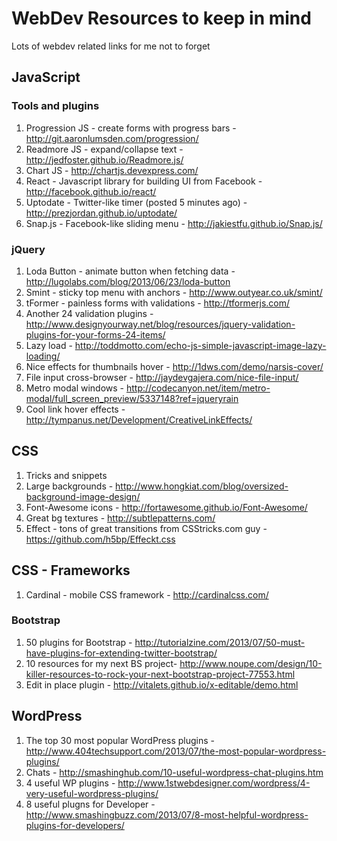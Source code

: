 WebDev Resources to keep in mind
============

Lots of webdev related links for me not to forget

## JavaScript
### Tools and plugins
1. Progression JS - create forms with progress bars - http://git.aaronlumsden.com/progression/
2. Readmore JS - expand/collapse text - http://jedfoster.github.io/Readmore.js/
3. Chart JS - http://chartjs.devexpress.com/
4. React - Javascript library for building UI from Facebook - http://facebook.github.io/react/
5. Uptodate - Twitter-like timer (posted 5 minutes ago) - http://prezjordan.github.io/uptodate/
6. Snap.js - Facebook-like sliding menu - http://jakiestfu.github.io/Snap.js/

### jQuery
1. Loda Button - animate button when fetching data - http://lugolabs.com/blog/2013/06/23/loda-button
2. Smint - sticky top menu with anchors - http://www.outyear.co.uk/smint/
3. tFormer - painless forms with validations - http://tformerjs.com/
4. Another 24 validation plugins - http://www.designyourway.net/blog/resources/jquery-validation-plugins-for-your-forms-24-items/
5. Lazy load - http://toddmotto.com/echo-js-simple-javascript-image-lazy-loading/
6. Nice effects for thumbnails hover - http://1dws.com/demo/narsis-cover/
7. File input cross-browser - http://jaydevgajera.com/nice-file-input/
8. Metro modal windows - http://codecanyon.net/item/metro-modal/full_screen_preview/5337148?ref=jqueryrain
9. Cool link hover effects - http://tympanus.net/Development/CreativeLinkEffects/

## CSS
1. Tricks and snippets
2. Large backgrounds - http://www.hongkiat.com/blog/oversized-background-image-design/
3. Font-Awesome icons - http://fortawesome.github.io/Font-Awesome/
4. Great bg textures - http://subtlepatterns.com/
5. Effect - tons of great transitions from CSStricks.com guy - https://github.com/h5bp/Effeckt.css

## CSS - Frameworks
1. Cardinal - mobile CSS framework - http://cardinalcss.com/

### Bootstrap
1. 50 plugins for Bootstrap - http://tutorialzine.com/2013/07/50-must-have-plugins-for-extending-twitter-bootstrap/
2. 10 resources for my next BS project- http://www.noupe.com/design/10-killer-resources-to-rock-your-next-bootstrap-project-77553.html
3. Edit in place plugin - http://vitalets.github.io/x-editable/demo.html

## WordPress
1. The top 30 most popular WordPress plugins - http://www.404techsupport.com/2013/07/the-most-popular-wordpress-plugins/
2. Chats - http://smashinghub.com/10-useful-wordpress-chat-plugins.htm
3. 4 useful WP plugins - http://www.1stwebdesigner.com/wordpress/4-very-useful-wordpress-plugins/
4. 8 useful plugns for Developer - http://www.smashingbuzz.com/2013/07/8-most-helpful-wordpress-plugins-for-developers/
